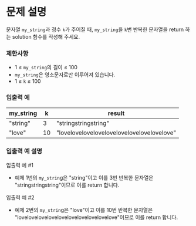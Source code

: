 # 문제 설명

문자열 `my_string`과 정수 `k`가 주어질 때, `my_string`을 `k`번 반복한 문자열을 return 하는 solution 함수를 작성해 주세요.

### 제한사항

- 1 ≤ `my_string`의 길이 ≤ 100
- `my_string`은 영소문자로만 이루어져 있습니다.
- 1 ≤ `k` ≤ 100

### 입출력 예

| my_string | k  | result                                     |
|-----------|----|--------------------------------------------|
| "string"  | 3  | "stringstringstring"                       |
| "love"    | 10 | "lovelovelovelovelovelovelovelovelovelove" |

### 입출력 예 설명

입출력 예 #1

- 예제 1번의 `my_strin`g은 "string"이고 이를 3번 반복한 문자열은 "stringstringstring"이므로 이를 return 합니다.

입출력 예 #2

- 예제 2번의 `my_strin`g은 "love"이고 이를 10번 반복한 문자열은 "lovelovelovelovelovelovelovelovelovelove"이므로 이를 return 합니다.